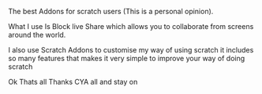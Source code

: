 The best Addons for scratch users 
(This is a personal opinion). 

What I use Is Block live Share which allows you to collaborate from screens around the world. 

I also use Scratch Addons to customise my way of using scratch it includes so many features that makes it very simple to improve your way of doing scratch 


Ok Thats all Thanks CYA all and stay on
